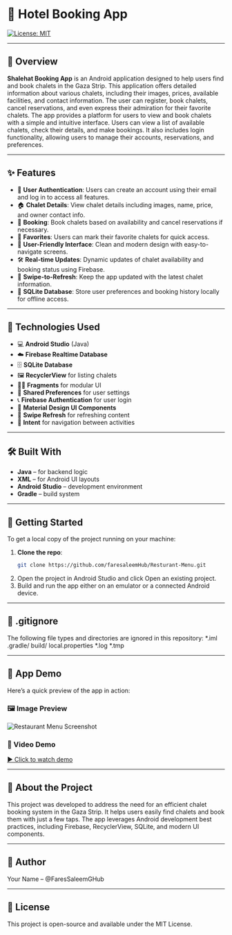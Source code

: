 # 🏨 Hotel Booking App
[![License: MIT](https://img.shields.io/badge/License-MIT-yellow.svg)](LICENSE)

---

## 📱 Overview
**Shalehat Booking App** is an Android application designed to help users find and book chalets in the Gaza Strip. This application offers detailed information about various chalets, including their images, prices, available facilities, and contact information. The user can register, book chalets, cancel reservations, and even express their admiration for their favorite chalets.
The app provides a platform for users to view and book chalets with a simple and intuitive interface. Users can view a list of available chalets, check their details, and make bookings. It also includes login functionality, allowing users to manage their accounts, reservations, and preferences.

---

## ✨ Features

- 🔐 **User Authentication**: Users can create an account using their email and log in to access all features.
- 🏠 **Chalet Details**: View chalet details including images, name, price, and owner contact info.
- 📝 **Booking**: Book chalets based on availability and cancel reservations if necessary.
- 💬 **Favorites**: Users can mark their favorite chalets for quick access.
- 📱 **User-Friendly Interface**: Clean and modern design with easy-to-navigate screens.
- 🛠️ **Real-time Updates**: Dynamic updates of chalet availability and booking status using Firebase.
- 🔄 **Swipe-to-Refresh**: Keep the app updated with the latest chalet information.
- 🧳 **SQLite Database**: Store user preferences and booking history locally for offline access.

---

## 🔧 Technologies Used

- 💻 **Android Studio** (Java)
- ☁️ **Firebase Realtime Database**
- 🗄️ **SQLite Database**
- 🖼️ **RecyclerView** for listing chalets
- 🧑‍💻 **Fragments** for modular UI
- 🧳 **Shared Preferences** for user settings
- 📞 **Firebase Authentication** for user login
- 🎨 **Material Design UI Components**
- 🔄 **Swipe Refresh** for refreshing content
- 🚚 **Intent** for navigation between activities

---

## 🛠️ Built With
- **Java** – for backend logic
- **XML** – for Android UI layouts
- **Android Studio** – development environment
- **Gradle** – build system

---

## 🚀 Getting Started
To get a local copy of the project running on your machine:
1. **Clone the repo**:
   ```bash
   git clone https://github.com/faresaleemHub/Resturant-Menu.git
2. Open the project in Android Studio and click Open an existing project.
3. Build and run the app either on an emulator or a connected Android device.

---

## 📂 .gitignore
The following file types and directories are ignored in this repository:
*.iml
.gradle/
build/
local.properties
*.log
*.tmp

---

## 📱 App Demo
Here’s a quick preview of the app in action:
### 🖼️ Image Preview
![Restaurant Menu Screenshot](assets/demo.jpeg)

### 🎥 Video Demo
[▶️ Click to watch demo](https://www.youtube.com/watch?v=DU8zmgFDFFw)

---

## 📝 About the Project
This project was developed to address the need for an efficient chalet booking system in the Gaza Strip. It helps users easily find chalets and book them with just a few taps. The app leverages Android development best practices, including Firebase, RecyclerView, SQLite, and modern UI components.

---

## 👤 Author
Your Name – @FaresSaleemGHub

---

## 📜 License
This project is open-source and available under the MIT License.

